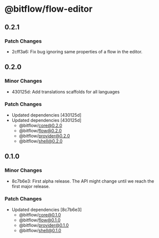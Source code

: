 # @bitflow/flow-editor

## 0.2.1

### Patch Changes

- 2cff3a6: Fix bug ignoring same properties of a flow in the editor.

## 0.2.0

### Minor Changes

- 430125d: Add translations scaffolds for all languages

### Patch Changes

- Updated dependencies [430125d]
- Updated dependencies [430125d]
  - @bitflow/core@0.2.0
  - @bitflow/flow@0.2.0
  - @bitflow/provider@0.2.0
  - @bitflow/shell@0.2.0

## 0.1.0

### Minor Changes

- 8c7b6e3: First alpha release. The API might change until we reach the first major release.

### Patch Changes

- Updated dependencies [8c7b6e3]
  - @bitflow/core@0.1.0
  - @bitflow/flow@0.1.0
  - @bitflow/provider@0.1.0
  - @bitflow/shell@0.1.0
